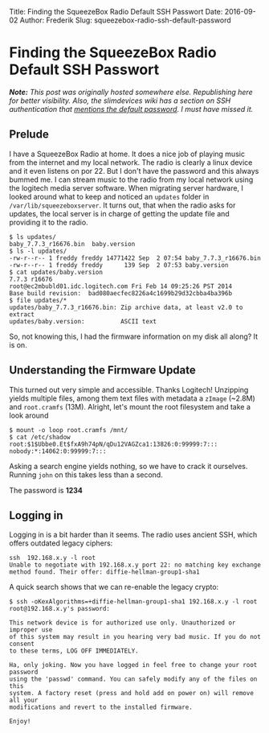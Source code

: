 Title: Finding the SqueezeBox Radio Default SSH Passwort
Date: 2016-09-02
Author: Frederik
Slug: squeezebox-radio-ssh-default-password

# Finding the SqueezeBox Radio Default SSH Passwort

***Note:*** *This post was originally hosted somewhere else. Republishing here for better visibility.
Also, the slimdevices wiki has a section on SSH authentication that [mentions the default password](http://wiki.slimdevices.com/index.php/Squeezebox_SSH_public_key_authentication). I must have missed it.*


## Prelude
I have a SqueezeBox Radio at home. It does a nice job of playing music from the internet and my local network.
The radio is clearly a linux device and it even listens on por 22. But I don't have the password and this always bummed me.
I can stream music to the radio from my local network using the logitech media server software.
When migrating server hardware, I looked around what to keep and noticed an `updates` folder in `/var/lib/squeezeboxserver`.
It turns out, that when the radio asks for updates, the local server is in charge of getting the update file and providing it
to the radio.

```
$ ls updates/
baby_7.7.3_r16676.bin  baby.version
$ ls -l updates/
-rw-r--r-- 1 freddy freddy 14771422 Sep  2 07:54 baby_7.7.3_r16676.bin
-rw-r--r-- 1 freddy freddy      139 Sep  2 07:53 baby.version
$ cat updates/baby.version
7.7.3 r16676
root@ec2mbubld01.idc.logitech.com Fri Feb 14 09:25:26 PST 2014
Base build revision:  bad080aecfec8226a4c1699b29d32cbba4ba396b
$ file updates/*
updates/baby_7.7.3_r16676.bin: Zip archive data, at least v2.0 to extract
updates/baby.version:          ASCII text
```
So, not knowing this, I had the firmware information on my disk all along? It is on.

## Understanding the Firmware Update

This turned out very simple and accessible. Thanks Logitech!
Unzipping yields multiple files, among them text files with metadata a `zImage` (~2.8M) and `root.cramfs` (13M).
Alright, let's mount the root filesystem and take a look around

```
$ mount -o loop root.cramfs /mnt/
$ cat /etc/shadow
root:$1$Ubbe0.Et$fxA9h74pN/qDu12VAGZca1:13826:0:99999:7:::
nobody:*:14062:0:99999:7:::
```

Asking a search engine yields nothing, so we have to crack it ourselves. Running `john` on this takes less than a second.

The password is **1234**

## Logging in
Logging in is a bit harder than it seems. The radio uses ancient SSH, which offers outdated legacy ciphers:

```
ssh  192.168.x.y -l root
Unable to negotiate with 192.168.x.y port 22: no matching key exchange method found. Their offer: diffie-hellman-group1-sha1
```
A quick search shows that we can re-enable the legacy crypto:
```
$ ssh -oKexAlgorithms=+diffie-hellman-group1-sha1 192.168.x.y -l root
root@192.168.x.y's password:

This network device is for authorized use only. Unauthorized or improper use
of this system may result in you hearing very bad music. If you do not consent
to these terms, LOG OFF IMMEDIATELY.

Ha, only joking. Now you have logged in feel free to change your root password
using the 'passwd' command. You can safely modify any of the files on this
system. A factory reset (press and hold add on power on) will remove all your
modifications and revert to the installed firmware.

Enjoy!
```